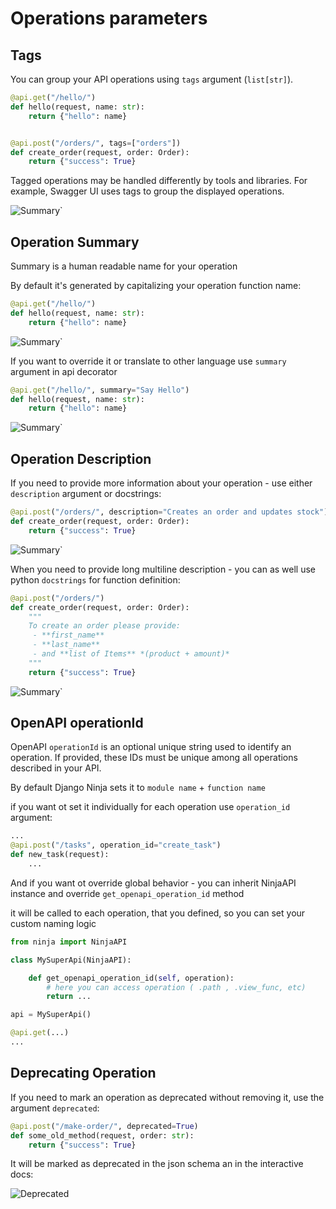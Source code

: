 # Operations parameters

## Tags

You can group your API operations using `tags` argument (`list[str]`). 
```Python hl_lines="6"
@api.get("/hello/")
def hello(request, name: str):
    return {"hello": name}


@api.post("/orders/", tags=["orders"])
def create_order(request, order: Order):
    return {"success": True}

```

Tagged operations may be handled differently by tools and libraries. For example, Swagger UI uses tags to group the displayed operations.

![Summary`](../img/operation_tags.png)


## Operation Summary

Summary is a human readable name for your operation

By default it's generated by capitalizing your operation function name:

```Python hl_lines="2"
@api.get("/hello/")
def hello(request, name: str):
    return {"hello": name}
```

![Summary`](../img/operation_summary_default.png)

If you want to override it or translate to other language use `summary` argument in api decorator

```Python hl_lines="1"
@api.get("/hello/", summary="Say Hello")
def hello(request, name: str):
    return {"hello": name}
```

![Summary`](../img/operation_summary.png)

## Operation Description

If you need to provide more information about your operation - use either `description` argument or docstrings:


```Python hl_lines="1"
@api.post("/orders/", description="Creates an order and updates stock")
def create_order(request, order: Order):
    return {"success": True}
```

![Summary`](../img/operation_description.png)

When you need to provide long multiline description - you can as well use python `docstrings` for function definition:

```Python hl_lines="4 5 6 7"
@api.post("/orders/")
def create_order(request, order: Order):
    """
    To create an order please provide:
     - **first_name**
     - **last_name**
     - and **list of Items** *(product + amount)*
    """
    return {"success": True}

```

![Summary`](../img/operation_description_docstring.png)


## OpenAPI operationId

OpenAPI `operationId` is an optional unique string used to identify an operation. If provided, these IDs must be unique among all operations described in your API.

By default Django Ninja sets it to `module name` + `function name`

if you want ot set it individually for each operation use `operation_id` argument:

```Python hl_lines="2"
...
@api.post("/tasks", operation_id="create_task")
def new_task(request):
    ...
```

And if you want ot override global behavior - you can inherit NinjaAPI instance and override `get_openapi_operation_id` method

it will be called to each operation, that you defined, so you can set your custom naming logic

```Python hl_lines="5 6 7 9"
from ninja import NinjaAPI

class MySuperApi(NinjaAPI):

    def get_openapi_operation_id(self, operation):
        # here you can access operation ( .path , .view_func, etc) 
        return ...

api = MySuperApi()

@api.get(...)
...
```



## Deprecating Operation

If you need to mark an operation as deprecated without removing it, use the argument `deprecated`:

```Python hl_lines="1"
@api.post("/make-order/", deprecated=True)
def some_old_method(request, order: str):
    return {"success": True}
```

It will be marked as deprecated in the json schema an in the interactive docs:

![Deprecated](../img/deprecated.png)


